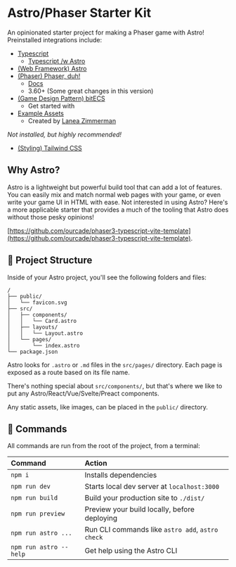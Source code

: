 # Astro/Phaser Starter Kit

An opinionated starter project for making a Phaser game with Astro! Preinstalled integrations include:

- [Typescript](https://www.typescriptlang.org/)
  - [Typescript /w Astro](https://docs.astro.build/en/guides/typescript/)
- [(Web Framework) Astro](https://astro.build/)
- [(Phaser) Phaser, duh!](https://phaser.io/)
  - [Docs](https://photonstorm.github.io/phaser3-docs/index.html)
  - 3.60+ (Some great changes in this version)
- [(Game Design Pattern) bitECS](https://github.com/NateTheGreatt/bitECS)
  - Get started with
- [Example Assets](https://opengameart.org/content/tiny-16-basic)
  - Created by [Lanea Zimmerman](https://opengameart.org/users/sharm)

_Not installed, but highly recommended!_

- [(Styling) Tailwind CSS](https://docs.astro.build/en/guides/integrations-guide/tailwind/)

## Why Astro?

Astro is a lightweight but powerful build tool that can add a lot of features. You can easily mix and
match normal web pages with your game, or even write your game UI in HTML with ease. Not interested in
using Astro? Here's a more applicable starter that provides a much of the tooling that Astro does
without those pesky opinions!

[https://github.com/ourcade/phaser3-typescript-vite-template](https://github.com/ourcade/phaser3-typescript-vite-template).

## 🚀 Project Structure

Inside of your Astro project, you'll see the following folders and files:

```
/
├── public/
│   └── favicon.svg
├── src/
│   ├── components/
│   │   └── Card.astro
│   ├── layouts/
│   │   └── Layout.astro
│   └── pages/
│       └── index.astro
└── package.json
```

Astro looks for `.astro` or `.md` files in the `src/pages/` directory. Each page is exposed as a route based on its file name.

There's nothing special about `src/components/`, but that's where we like to put any Astro/React/Vue/Svelte/Preact components.

Any static assets, like images, can be placed in the `public/` directory.

## 🧞 Commands

All commands are run from the root of the project, from a terminal:

| Command                | Action                                           |
| :--------------------- | :----------------------------------------------- |
| `npm i`                | Installs dependencies                            |
| `npm run dev`          | Starts local dev server at `localhost:3000`      |
| `npm run build`        | Build your production site to `./dist/`          |
| `npm run preview`      | Preview your build locally, before deploying     |
| `npm run astro ...`    | Run CLI commands like `astro add`, `astro check` |
| `npm run astro --help` | Get help using the Astro CLI                     |
